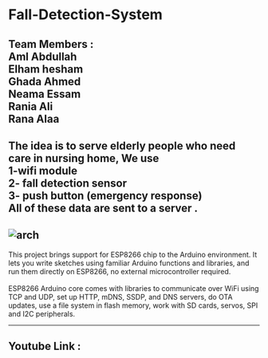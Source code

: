 # Fall-Detection-System
Team Members :<br/>
Aml Abdullah<br/>
Elham hesham<br/>
Ghada Ahmed<br/>
Neama Essam<br/>
Rania Ali<br/>
Rana Alaa
----------------------------------
The idea is to serve elderly people who need care in nursing home, We use <br/>
1-wifi module<br/> 
2- fall detection sensor <br/>
3- push button (emergency response)<br/>
 All of these data are sent to a server .<br/>
 ----------------------------------
 ![arch](https://user-images.githubusercontent.com/44041416/56615332-26a4de80-661b-11e9-9859-54525ea827cb.png)
 ----------------------------------
This project brings support for ESP8266 chip to the Arduino environment. It lets you write sketches using familiar Arduino functions and libraries, and run them directly on ESP8266, no external microcontroller required.<br/>
<br/>
ESP8266 Arduino core comes with libraries to communicate over WiFi using TCP and UDP, set up HTTP, mDNS, SSDP, and DNS servers, do OTA updates, use a file system in flash memory, work with SD cards, servos, SPI and I2C peripherals.

----------------------------------
Youtube Link : 
----------------------------------


